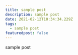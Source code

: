 ```yaml
---
title: sample post
description: sample post
date: 2021-02-12T10:34:34.229Z
tags:
  - sample post
featuredpost: false
---
```


sample post
